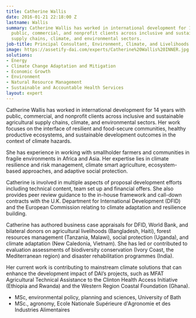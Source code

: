 ```yaml
---
title: Catherine Wallis
date: 2016-01-21 22:18:00 Z
lastname: Wallis
summary: Catherine Wallis has worked in international development for 14 years  with
  public, commercial, and nonprofit clients across inclusive and sustainable agricultural
  supply chains, climate, and environmental sectors.
job-title: Principal Consultant, Environment, Climate, and Livelihoods
image: https://assetify-dai.com/experts/Catherine%20Wallis%20INNER.jpg
solutions:
- Energy
- Climate Change Adaptation and Mitigation
- Economic Growth
- Environment
- Natural Resource Management
- Sustainable and Accountable Health Services
layout: expert
---
```


Catherine Wallis has worked in international development for 14 years  with public, commercial, and nonprofit clients across inclusive and sustainable agricultural supply chains, climate, and environmental sectors. Her work focuses on the interface of resilient and food-secure communities, healthy productive ecosystems, and sustainable development outcomes in the context of climate hazards.

She has experience in working with smallholder farmers and communities in fragile environments in Africa and Asia. Her expertise lies in climate resilience and risk management, climate smart agriculture, ecosystem-based approaches, and adaptive social protection.

Catherine is involved in multiple aspects of proposal development efforts including technical content, team set up and financial offers. She also provides peer review guidance to the in-house framework and call-down contracts with the U.K. Department for International Development (DFID) and the European Commission relating to climate adaptation and resilience building.

Catherine has authored business case appraisals for DFID, World Bank, and bilateral donors on agricultural livelihoods (Bangladesh, Haiti), forest resources management (Tanzania, Malawi), social protection (Uganda), and climate adaptation (New Caledonia, Vietnam). She has led or contributed to evaluation assessments of biodiversity conservation (Ivory Coast, the Mediterranean region) and disaster rehabilitation programmes (India).

Her current work is contributing to mainstream climate solutions that can enhance the development impact of DAI’s projects, such as MFAT Agricultural Technical Assistance to the Clinton Health Access Initiative (Ethiopia and Rwanda) and the Western Region Coastal Foundation (Ghana).

* MSc, environmental policy, planning and sciences, University of Bath
* MSc., agronomy, Ecole Nationale Supérieure d'Agronomie et des Industries Alimentaires